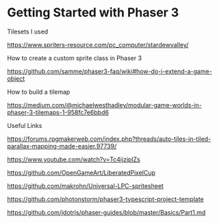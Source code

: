 # Getting Started with Phaser 3


Tilesets I used

https://www.spriters-resource.com/pc_computer/stardewvalley/

How to create a custom sprite class in Phaser 3

https://github.com/samme/phaser3-faq/wiki#how-do-i-extend-a-game-object

How to build a tilemap

https://medium.com/@michaelwesthadley/modular-game-worlds-in-phaser-3-tilemaps-1-958fc7e6bbd6

Useful Links

https://forums.rpgmakerweb.com/index.php?threads/auto-tiles-in-tiled-parallax-mapping-made-easier.97739/

https://www.youtube.com/watch?v=Tc4ijzjplZs


https://github.com/OpenGameArt/LiberatedPixelCup

https://github.com/makrohn/Universal-LPC-spritesheet



https://github.com/photonstorm/phaser3-typescript-project-template


https://github.com/jdotrjs/phaser-guides/blob/master/Basics/Part1.md

